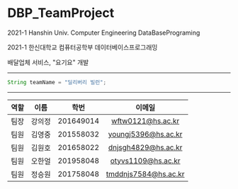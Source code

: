 # DBP_TeamProject

2021-1 Hanshin Univ. Computer Engineering DataBasePrograming

2021-1 한신대학교 컴퓨터공학부 데이터베이스프로그래밍

배달업체 서비스, "요기요" 개발

---
```java
String teamName = "딜리버리 빌런";
```
---

|역할|이름|학번|이메일|
|:--:|:--:|:--:|:--:|
|팀장|강의정|201649014|wftw0121@hs.ac.kr|
|팀원|김영중|201558032|youngj5396@hs.ac.kr|
|팀원|김원호|201658022|dnjsgh4829@hs.ac.kr|
|팀원|오한얼|201958048|otyvs1109@hs.ac.kr|
|팀원|정승원|201758048|tmddnjs7584@hs.ac.kr|
